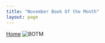 ```yaml
---
title: "November Book Of the Month"
layout: page
---
```

[Home](https://papatakabookclub.github.io/)
![BOTM](papatakabookclub.github.io/BOTM/images/NovBOTM.png)
